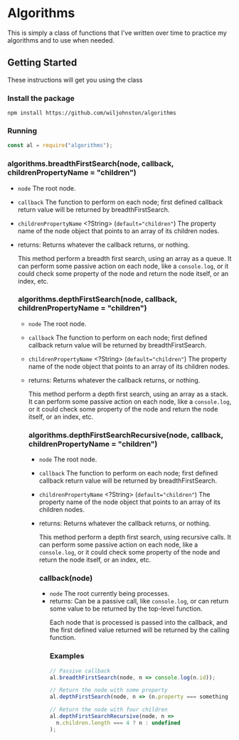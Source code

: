 # Algorithms

This is simply a class of functions that I've written over time to practice my algorithms and to use when needed.

## Getting Started

These instructions will get you using the class

### Install the package

```
npm install https://github.com/wiljohnston/algorithms
```

### Running

```js
const al = require("algorithms");
```


### algorithms.breadthFirstSearch(node, callback, childrenPropertyName = "children")

- `node` <Object> The root node.
- `callback` <function> The function to perform on each node; first defined callback return value will be returned by breadthFirstSearch.
- `childrenPropertyName` <?String> (`default="children"`) The property name of the node object that points to an array of its children nodes.

- returns: <any> Returns whatever the callback returns, or nothing.
  
This method perform a breadth first search, using an array as a queue. It can perform some passive action on each node, like a `console.log`, or it could check some property of the node and return the node itself, or an index, etc.


### algorithms.depthFirstSearch(node, callback, childrenPropertyName = "children")

- `node` <Object> The root node.
- `callback` <function> The function to perform on each node; first defined callback return value will be returned by breadthFirstSearch.
- `childrenPropertyName` <?String> (`default="children"`) The property name of the node object that points to an array of its children nodes.

- returns: <any> Returns whatever the callback returns, or nothing.
  
This method perform a depth first search, using an array as a stack. It can perform some passive action on each node, like a `console.log`, or it could check some property of the node and return the node itself, or an index, etc.


### algorithms.depthFirstSearchRecursive(node, callback, childrenPropertyName = "children")

- `node` <Object> The root node.
- `callback` <function> The function to perform on each node; first defined callback return value will be returned by breadthFirstSearch.
- `childrenPropertyName` <?String> (`default="children"`) The property name of the node object that points to an array of its children nodes.

- returns: <any> Returns whatever the callback returns, or nothing.
  
This method perform a depth first search, using recursive calls. It can perform some passive action on each node, like a `console.log`, or it could check some property of the node and return the node itself, or an index, etc.

### callback(node)

- `node` <Object> The root currently being processes.
- returns: <any> Can be a passive call, like `console.log`, or can return some value to be returned by the top-level function.
  
Each node that is processed is passed into the callback, and the first defined value returned will be returned by the calling function.

### Examples

```js
// Passive callback
al.breadthFirstSearch(node, n => console.log(n.id));

// Return the node with some property
al.depthFirstSearch(node, n => (n.property === something ? n : undefined));

// Return the node with four children
al.depthFirstSearchRecursive(node, n =>
  n.children.length === 4 ? n : undefined
);
```
